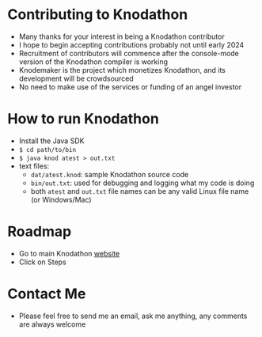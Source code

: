 # Contributing to Knodathon
* Many thanks for your interest in being a Knodathon contributor
* I hope to begin accepting contributions probably not until early 2024
* Recruitment of contributors will commence after the console-mode version of the Knodathon compiler is working
* Knodemaker is the project which monetizes Knodathon, and its development will be crowdsourced
* No need to make use of the services or funding of an angel investor
# How to run Knodathon
* Install the Java SDK
* `$ cd path/to/bin`
* `$ java knod atest > out.txt`
* text files:
  * `dat/atest.knod`: sample Knodathon source code
  * `bin/out.txt`: used for debugging and logging what my code is doing
  * both `atest` and `out.txt` file names can be any valid Linux file name (or Windows/Mac)
# Roadmap
* Go to main Knodathon [website](http://knodemaker/knodathon.html)
* Click on Steps
# Contact Me
* Please feel free to send me an email, ask me anything, any comments are always welcome
